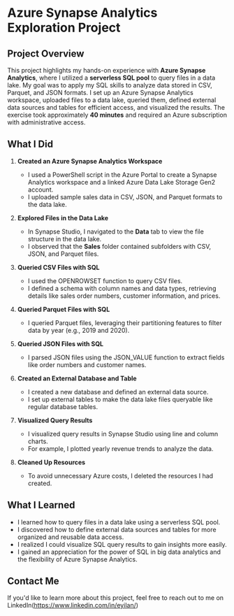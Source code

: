 # Azure Synapse Analytics Exploration Project

## Project Overview
This project highlights my hands-on experience with **Azure Synapse Analytics**, where I utilized a **serverless SQL pool** to query files in a data lake. My goal was to apply my SQL skills to analyze data stored in CSV, Parquet, and JSON formats. I set up an Azure Synapse Analytics workspace, uploaded files to a data lake, queried them, defined external data sources and tables for efficient access, and visualized the results. The exercise took approximately **40 minutes** and required an Azure subscription with administrative access.

## What I Did
1. **Created an Azure Synapse Analytics Workspace**
   * I used a PowerShell script in the Azure Portal to create a Synapse Analytics workspace and a linked Azure Data Lake Storage Gen2 account.
   * I uploaded sample sales data in CSV, JSON, and Parquet formats to the data lake.

2. **Explored Files in the Data Lake**
   * In Synapse Studio, I navigated to the **Data** tab to view the file structure in the data lake.
   * I observed that the **Sales** folder contained subfolders with CSV, JSON, and Parquet files.

3. **Queried CSV Files with SQL**
   * I used the OPENROWSET function to query CSV files.
   * I defined a schema with column names and data types, retrieving details like sales order numbers, customer information, and prices.

4. **Queried Parquet Files with SQL**
   * I queried Parquet files, leveraging their partitioning features to filter data by year (e.g., 2019 and 2020).

5. **Queried JSON Files with SQL**
   * I parsed JSON files using the JSON_VALUE function to extract fields like order numbers and customer names.

6. **Created an External Database and Table**
   * I created a new database and defined an external data source.
   * I set up external tables to make the data lake files queryable like regular database tables.

7. **Visualized Query Results**
   * I visualized query results in Synapse Studio using line and column charts.
   * For example, I plotted yearly revenue trends to analyze the data.

8. **Cleaned Up Resources**
   * To avoid unnecessary Azure costs, I deleted the resources I had created.

## What I Learned
* I learned how to query files in a data lake using a serverless SQL pool.
* I discovered how to define external data sources and tables for more organized and reusable data access.
* I realized I could visualize SQL query results to gain insights more easily.
* I gained an appreciation for the power of SQL in big data analytics and the flexibility of Azure Synapse Analytics.

## Contact Me
If you'd like to learn more about this project, feel free to reach out to me on LinkedIn(https://www.linkedin.com/in/eyilan/)
